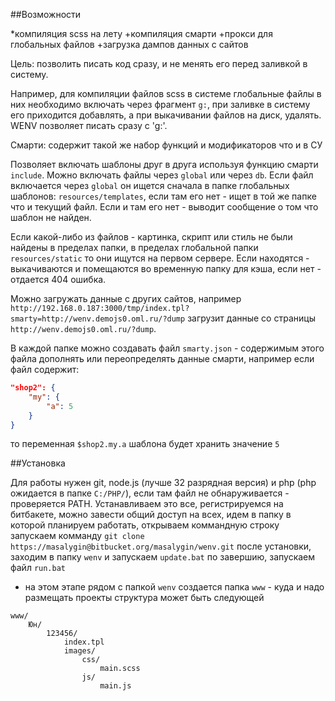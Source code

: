 ##Возможности

*компиляция scss на лету
+компиляция смарти
+прокси для глобальных файлов
+загрузка дампов данных с сайтов

Цель: позволить писать код сразу, и не менять его перед заливкой в систему.

Например, для компиляции файлов scss в системе глобальные файлы в них необходимо включать через фрагмент `g:`, при заливке в систему его приходится добавлять, а при выкачивании
файлов на диск, удалять. WENV позволяет писать сразу с 'g:'.

Смарти: содержит такой же набор функций и модификаторов что и в СУ

Позволяет включать шаблоны друг в друга используя функцию смарти `include`. Можно включать файлы через `global` или через `db`.
Если файл включается через `global` он ищется сначала в папке глобальных шаблонов: `resources/templates`, если там его нет - ищет в той же папке что и текущий файл.
Если и там его нет - выводит сообщение о том что шаблон не найден.

Если какой-либо из файлов - картинка, скрипт или стиль не были найдены в пределах папки, в пределах глобальной папки `resources/static` то они ищутся на первом сервере.
Если находятся - выкачиваются и помещаются во временную папку для кэша, если нет - отдается 404 ошибка.

Можно загружать данные с других сайтов, например `http://192.168.0.187:3000/tmp/index.tpl?smarty=http://wenv.demojs0.oml.ru/?dump`
загрузит данные со страницы `http://wenv.demojs0.oml.ru/?dump`.

В каждой папке можно создавать файл `smarty.json` - содержимым этого файла дополнять или переопределять данные смарти, например если файл содержит:

```json
"shop2": {
	"my": {
		"a": 5
	}
}
```

то переменная `$shop2.my.a` шаблона будет хранить значение `5`

##Установка

Для работы нужен git, node.js (лучше 32 разрядная версия) и php (php ожидается в папке `С:/PHP/`), если там файл не обнаруживается - проверяется PATH.
Устанавливаем это все, регистрируемся на битбакете, можно завести общий доступ на всех, идем в папку в которой планируем работать, открываем коммандную строку
запускаем комманду `git clone https://masalygin@bitbucket.org/masalygin/wenv.git`
после установки, заходим в папку `wenv` и запускаем `update.bat`
по завершию, запускаем файл `run.bat`
- на этом этапе рядом с папкой `wenv` создается папка `www` - куда и надо размещать проекты
структура может быть следующей

```
www/
	Юн/
		123456/
			index.tpl
			images/
				css/
					main.scss
				js/
					main.js
```